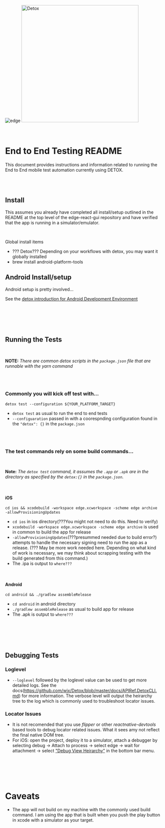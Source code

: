 
<img alt="edge" src="https://avatars.githubusercontent.com/u/6613230?s=200&v=4"/>
<img alt="Detox" width=380 src="https://raw.githubusercontent.com/wix/Detox/master/docs/img/DetoxLogo.png"/>

<br>
<br>
<br>

# End to End Testing README

This document provides instructions and information related to running the End to End mobile test automation currently using DETOX.

<br>
<br>

## Install

This assumes you already have completed all install/setup outlined in the README at the top level of the edge-react-gui repository and have verified that the app is running in a simulator/emulator.  

<br>

Global install items
- ??? Detox??? Depending on your workflows with detox, you may want it globally installed
- brew install android-platform-tools

## Android Install/setup

Android setup is pretty involved...

See the [detox introduction for Android Development Environment](https://github.com/wix/Detox/blob/master/docs/Introduction.AndroidDevEnv.md)

<br>
<br>
<br>
<br>

## Running the Tests

<br>

__NOTE:__ _There are common detox scripts in the ```package.json``` file that are runnable with the yarn command_

<br>
<br>

### __Commonly you will kick off test with...__
```detox test --configuration ${YOUR_PLATFORM_TARGET}```
- ```detox test``` as usual to run the end to end tests
- ```--configuaration``` passed in with a coorespnding configuration found in the ```"detox": {}``` in the ```package.json```

<br>
<br>

### __The test commands rely on some build commands...__

<br>

__Note:__ _The ```detox test``` command, it assumes the ```.app``` or ```.apk``` are in the directory as specified by the ```detox:{}``` in the ```package.json```._ 

<br>

#### iOS
```cd ios && xcodebuild -workspace edge.xcworkspace -scheme edge archive -allowProvisioningUpdates```
- ```cd ios``` in ios directory(???You might not need to do this. Need to verify)
- ```xcodebuild -workspace edge.xcworkspace -scheme edge archive``` is used in common to build the app for release
- ```-allowProvixioningUpdates```(???presummed needed due to build error?) attempts to handle the necessary signing need to run the app as a release. (??? May be more work needed here. Depending on what kind of work is necessary, we may think about scrapping testing with the build generated from this command.)
- The .ipa is output to ```where???```

<br>

#### Android
```cd android && ./gradlew assembleRelease```
- ```cd android``` in android directory
- ```./gradlew assembleRelease``` as usual to build app for release
- The .apk is output to ```where???```

<br>
<br>
<br>
<br>

## Debugging Tests

### Loglevel
- ```--loglevel``` followed by the loglevel value can be used to get more detailed logs. See the docs(https://github.com/wix/Detox/blob/master/docs/APIRef.DetoxCLI.md) for more information. The verbose level will output the heirarchy tree to the log which is commonly used to troubleshoot locator issues. 

### Locator Issues
- It is not recomended that you use _flipper_ or other _reactnative-devtools_ based tools to debug locator related issues. What it sees amy not reflect the final native DOM tree. 
- For iOS: open the project, deploy it to a simulator, attach a debugger by selecting debug -> Attach to process -> select edge -> wait for attachment -> select ["Debug View Heirarchy"](https://developer.apple.com/library/archive/documentation/DeveloperTools/Conceptual/debugging_with_xcode/chapters/special_debugging_workflows.html#//apple_ref/doc/uid/TP40015022-CH9-SW2) in the bottom bar menu.

<br>
<br>
<br>
<br>

# Caveats

- The app will not build on my machine with the commonly used build command. I am using the app that is built when you push the play button in xcode with a simulator as your target.